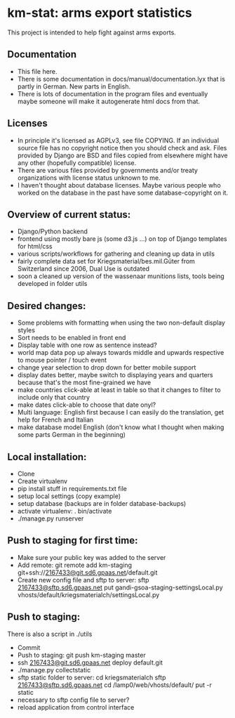 km-stat: arms export statistics
===============================

This project is intended to help fight against arms exports.

## Documentation

* This file here.
* There is some documentation in docs/manual/documentation.lyx that is partly in German. New parts in English.
* There is lots of documentation in the program files and eventually maybe someone will make it autogenerate html docs from that.

## Licenses

* In principle it's licensed as AGPLv3, see file COPYING. If an individual
source file has no copyright notice then you should check and ask. Files
provided by Django are BSD and files copied from elsewhere might have
any other (hopefully compatible) license.
* There are various files provided by governments and/or treaty
organizations with license status unknown to me.
* I haven't thought about database licenses. Maybe various people who
worked on the database in the past have some database-copyright on it.

## Overview of current status:

* Django/Python backend
* frontend using mostly bare js (some d3.js ...) on top of Django templates for html/css
* various scripts/workflows for gathering and cleaning up data in utils
* fairly complete data set for Kriegsmaterial/bes.mil.Güter from Switzerland since 2006, Dual Use is outdated
* soon a cleaned up version of the wassenaar munitions lists, tools being developed in folder utils

## Desired changes:

* Some problems with formatting when using the two non-default display styles
* Sort needs to be enabled in front end
* Display table with one row as sentence instead?
* world map data pop up always towards middle and upwards respective to mouse pointer / touch event
* change year selection to drop down for better mobile support
* display dates better, maybe switch to displaying years and quarters because that's the most fine-grained we have
* make countries click-able at least in table so that it changes to filter to include only that country
* make dates click-able to choose that date onyl?
* Multi language: English first because I can easily do the translation, get help for French and Italian
* make database model English (don't know what I thought when making some parts German in the beginning)

## Local installation:

* Clone
* Create virtualenv
* pip install stuff in requirements.txt file
* setup local settings (copy example)
* setup database (backups are in folder database-backups)
* activate virtualenv: . bin/activate
* ./manage.py runserver

## Push to staging for first time:

* Make sure your public key was added to the server
* Add remote: git remote add km-staging git+ssh://2167433@git.sd6.gpaas.net/default.git
* Create new config file and sftp to server:
sftp 2167433@sftp.sd6.gpaas.net
put gandi-gsoa-staging-settingsLocal.py vhosts/default/kriegsmaterialch/settingsLocal.py

## Push to staging:

There is also a script in ./utils

* Commit
* Push to staging: git push km-staging master
* ssh 2167433@git.sd6.gpaas.net deploy default.git
* ./manage.py collectstatic
* sftp static folder to server:
cd kriegsmaterialch
sftp 2167433@sftp.sd6.gpaas.net
cd /lamp0/web/vhosts/default/
put -r static
* necessary to sftp config file to server?
* reload application from control interface
